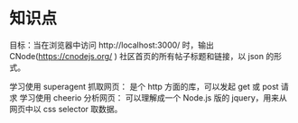 # 知识点
  目标：当在浏览器中访问 http://localhost:3000/ 时，输出 CNode(https://cnodejs.org/ ) 社区首页的所有帖子标题和链接，以 json 的形式。

  学习使用 superagent 抓取网页： 是个 http 方面的库，可以发起 get 或 post 请求
  学习使用 cheerio 分析网页： 可以理解成一个 Node.js 版的 jquery，用来从网页中以 css selector 取数据。